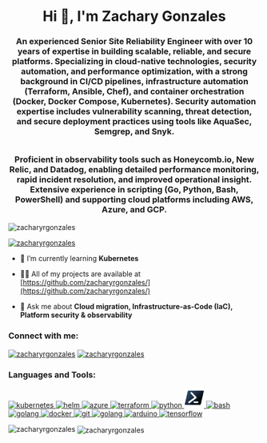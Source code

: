 <h1 align="center">Hi 👋, I'm Zachary Gonzales</h1>
<h3 align="center"> An experienced Senior Site Reliability Engineer with over 10 years of expertise in building scalable, reliable, and secure platforms. Specializing in cloud-native technologies, security automation, and performance optimization, with a strong background in CI/CD pipelines, infrastructure automation (Terraform, Ansible, Chef), and container orchestration (Docker, Docker Compose, Kubernetes). Security automation expertise includes vulnerability scanning, threat detection, and secure deployment practices using tools like AquaSec, Semgrep, and Snyk. 

<br> Proficient in observability tools such as Honeycomb.io, New Relic, and Datadog, enabling detailed performance monitoring, rapid incident resolution, and improved operational insight. Extensive experience in scripting (Go, Python, Bash, PowerShell) and supporting cloud platforms including AWS, Azure, and GCP. </h3>

<p align="left"> <img src="https://komarev.com/ghpvc/?username=zacharyrgonzales&label=Profile%20views&color=0e75b6&style=flat" alt="zacharyrgonzales" /> </p>

<p align="left"> <a href="https://github.com/ryo-ma/github-profile-trophy"><img src="https://github-profile-trophy.vercel.app/?username=zacharyrgonzales" alt="zacharyrgonzales" /></a> </p>

- 🌱 I’m currently learning **Kubernetes**

- 👨‍💻 All of my projects are available at [https://github.com/zacharyrgonzales/](https://github.com/zacharyrgonzales/)

- 💬 Ask me about **Cloud migration, Infrastructure-as-Code (IaC), Platform security & observability**

<h3 align="left">Connect with me:</h3>
<p align="left">
<a href="https://linkedin.com/in/zrg" target="blank"><img align="center" src="https://raw.githubusercontent.com/rahuldkjain/github-profile-readme-generator/master/src/images/icons/Social/linked-in-alt.svg" alt="zacharyrgonzales" height="30" width="40" /></a>
<a href="https://www.youtube.com/@zacharyrgonzales" target="blank"><img align="center" src="https://raw.githubusercontent.com/rahuldkjain/github-profile-readme-generator/master/src/images/icons/Social/youtube.svg" alt="zacharyrgonzales" height="30" width="40" /></a>
</p>

<h3 align="left">Languages and Tools:</h3>
<p align="left">
  <a href="https://kubernetes.io" target="_blank" rel="noreferrer">
    <img
      src="https://www.vectorlogo.zone/logos/kubernetes/kubernetes-icon.svg"
      alt="kubernetes"
      width="40"
      height="40"
    />
  </a>

  <a href="https://helm.sh" target="_blank" rel="noreferrer">
    <img
      src="https://www.vectorlogo.zone/logos/helmsh/helmsh-icon.svg"
      alt="helm"
      width="40"
      height="40"
    />
  </a>

  <a href="https://azure.com/" target="_blank" rel="noreferrer">
    <img
      src="https://www.vectorlogo.zone/logos/microsoft_azure/microsoft_azure-icon.svg"
      alt="azure"
      width="40"
      height="40"
    />
  </a>

  <a href="https://developer.hashicorp.com/terraform" target="_blank" rel="noreferrer">
    <img
      src="https://www.vectorlogo.zone/logos/terraformio/terraformio-icon.svg"
      alt="terraform"
      width="40"
      height="40"
    />
  </a>

  <a href="https://www.python.org/" target="_blank" rel="noreferrer">
    <img
      src="https://www.vectorlogo.zone/logos/python/python-icon.svg"
      alt="python"
      width="40"
      height="40"
    />
  </a>

  <a href="microsoft.com/PowerShell" target="_blank" rel="noreferrer">
    <img
      src="https://raw.githubusercontent.com/devicons/devicon/refs/heads/master/icons/powershell/powershell-original.svg"
      alt="powershell"
      width="40"
      height="40"
    />
  </a>

  <a href="https://www.gnu.org/software/bash/" target="_blank" rel="noreferrer">
    <img
      src="https://www.vectorlogo.zone/logos/gnu_bash/gnu_bash-icon.svg"
      alt="bash"
      width="40"
      height="40"
    />
  </a>


  <a href="https://go.dev/" target="_blank" rel="noreferrer">
    <img
      src="https://www.vectorlogo.zone/logos/golang/golang-icon.svg"
      alt="golang"
      width="40"
      height="40"
    />
  </a>

  
  <a href="https://www.docker.com/" target="_blank" rel="noreferrer">
    <img
      src="https://www.vectorlogo.zone/logos/docker/docker-icon.svg"
      alt="docker"
      width="40"
      height="40"
    />
  </a>

  <a href="https://git-scm.com/" target="_blank" rel="noreferrer">
    <img
      src="https://www.vectorlogo.zone/logos/git-scm/git-scm-icon.svg"
      alt="git"
      width="40"
      height="40"
    />
  </a>

  <a href="https://argo-cd.readthedocs.io/en/stable/" target="_blank" rel="noreferrer">
    <img
      src="https://www.vectorlogo.zone/logos/argoprojio/argoprojio-icon.svg"
      alt="golang"
      width="40"
      height="40"
    />
  </a>
    <a href="https://www.datadoghq.com/" target="_blank" rel="noreferrer">
    <img
      src="https://www.vectorlogo.zone/logos/datadoghq/datadoghq-icon.svg"
      alt="arduino"
      width="40"
      height="40"
    />
  </a>
  <a href="https://www.honeycomb.io" target="_blank" rel="noreferrer">
    <img
      src="https://www.vectorlogo.zone/logos/honeycombio/honeycombio-icon.svg"
      alt="tensorflow"
      width="40"
      height="40"
    />
  </a>
</p>

<p><img align="left" src="https://github-readme-stats.vercel.app/api/top-langs?username=zacharyrgonzales&show_icons=true&locale=en&layout=compact" alt="zacharyrgonzales" /></p>

<p>&nbsp;<img align="center" src="https://github-readme-stats.vercel.app/api?username=zacharyrgonzales&show_icons=true&locale=en" alt="zacharyrgonzales" /></p>